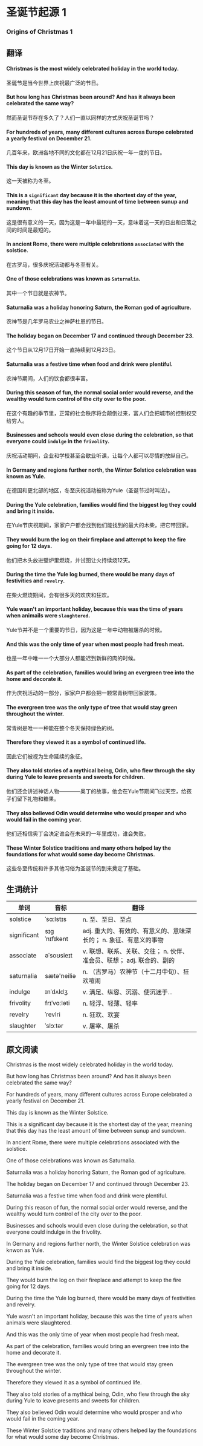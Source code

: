# 圣诞节起源 1
### Origins of Christmas 1

## 翻译
#### Christmas is the most widely celebrated holiday in the world today.
圣诞节是当今世界上庆祝最广泛的节日。
#### But how long has Christmas been around? And has it always been celebrated the same way?
然而圣诞节存在多久了？人们一直以同样的方式庆祝圣诞节吗？
#### For hundreds of years, many different cultures across Europe celebrated a yearly festival on December 21.
几百年来，欧洲各地不同的文化都在12月21日庆祝一年一度的节日。
#### This day is known as the Winter `Solstice`.
这一天被称为冬至。
#### This is a `significant` day because it is the shortest day of the year, meaning that this day has the least amount of time between sunup and sundown.
这是很有意义的一天，因为这是一年中最短的一天，意味着这一天的日出和日落之间的时间是最短的。
#### In ancient Rome, there were multiple celebrations `associated` with the solstice.
在古罗马，很多庆祝活动都与冬至有关。
#### One of those celebrations was known as `Saturnalia`.
其中一个节日就是农神节。
#### Saturnalia was a holiday honoring Saturn, the Roman god of agriculture.
农神节是几年罗马农业之神萨杜恩的节日。
#### The holiday began on December 17 and continued through December 23.
这个节日从12月17日开始一直持续到12月23日。
#### Saturnalia was a festive time when food and drink were plentiful.
农神节期间，人们的饮食都很丰富。
#### During this season of fun, the normal social order would reverse, and the wealthy would turn control of the city over to the poor.
在这个有趣的季节里，正常的社会秩序将会颠倒过来，富人们会把城市的控制权交给穷人。
#### Businesses and schools would even close during the celebration, so that everyone could `indulge` in the `frivolity`.
庆祝活动期间，企业和学校甚至会歇业听课，让每个人都可以尽情的放纵自己。
#### In Germany and regions further north, the Winter Solstice celebration was known as Yule.
在德国和更北部的地区，冬至庆祝活动被称为Yule（圣诞节过时叫法）。
#### During the Yule celebration, families would find the biggest log they could and bring it inside.
在Yule节庆祝期间，家家户户都会找到他们能找到的最大的木柴，把它带回家。
#### They would burn the log on their fireplace and attempt to keep the fire going for 12 days.
他们把木头放进壁炉里燃烧，并试图让火持续烧12天。
#### During the time the Yule log burned, there would be many days of festivities and `revelry`.
在柴火燃烧期间，会有很多天的欢庆和狂欢。
#### Yule wasn't an important holiday, because this was the time of years when animails were `slaughtered`.
Yule节并不是一个重要的节日，因为这是一年中动物被屠杀的时候。
#### And this was the only time of year when most people had fresh meat.
也是一年中唯一一个大部分人都能迟到新鲜的肉的时候。
#### As part of the celebration, families would bring an evergreen tree into the home and decorate it.
作为庆祝活动的一部分，家家户户都会把一颗常青树带回家装饰。
#### The evergreen tree was the only type of tree that would stay green throughout the winter.
常青树是唯一一种能在整个冬天保持绿色的树。
#### Therefore they viewed it as a symbol of continued life.
因此它们被视为生命延续的象征。
#### They also told stories of a mythical being, Odin, who flew through the sky during Yule to leave presents and sweets for children.
他们还会讲述神话人物————奥丁的故事，他会在Yule节期间飞过天空，给孩子们留下礼物和糖果。
#### They also believed Odin would determine who would prosper and who would fail in the coming year.
他们还相信奥丁会决定谁会在未来的一年里成功，谁会失败。
#### These Winter Solstice traditions and many others helped lay the foundations for what would some day become Christmas.
这些冬至传统和许多其他习俗为圣诞节的到来奠定了基础。

## 生词统计
| 单词 | 音标 | 翻译 |
|-|-|-|
| solstice | ˈsɑːlstɪs | n. 至、至日、至点 |
| significant | sɪɡˈnɪfɪkənt | adj. 重大的、有效的、有意义的、意味深长的； n. 象征、有意义的事物 |
| associate | əˈsoʊsieɪt | v. 联想、联系、关联、交往； n. 伙伴、准会员、联想； adj. 联合的、副的 |
| saturnalia | sætə'neiliə | n. （古罗马）农神节（十二月中旬）、狂欢喧闹 |
| indulge | ɪnˈdʌldʒ | v. 满足、纵容、沉溺、使沉迷于... |
| frivolity | frɪˈvɑːləti | n. 轻浮、轻薄、轻率 |
| revelry | ˈrevlri | n. 狂欢、欢宴 |
| slaughter | ˈslɔːtər | v. 屠宰、屠杀 |

## 原文阅读
Christmas is the most widely celebrated holiday in the world today.

But how long has Christmas been around? And has it always been celebrated the same way?

For hundreds of years, many different cultures across Europe celebrated a yearly festival on December 21.

This day is known as the Winter Solstice.

This is a significant day because it is the shortest day of the year, meaning that this day has the least amount of time between sunup and sundown.

In ancient Rome, there were multiple celebrations associated with the solstice.

One of those celebrations was known as Saturnalia.

Saturnalia was a holiday honoring Saturn, the Roman god of agriculture.

The holiday began on December 17 and continued through December 23.

Saturnalia was a festive time when food and drink were plentiful.

During this reason of fun, the normal social order would reverse, and the wealthy would turn control of the city over to the poor.

Businesses and schools would even close during the celebration, so that everyone could indulge in the frivolity.

In Germany and regions further north, the Winter Solstice celebration was knwon as Yule.

During the Yule celebration, families would find the biggest log they could and bring it inside.

They would burn the log on their fireplace and attempt to keep the fire going for 12 days.

During the time the Yule log burned, there would be many days of festivities and revelry.

Yule wasn't an important holiday, because this was the time of years when animals were slaughtered.

And this was the only time of year when most people had fresh meat.

As part of the celebration, families would bring an evergreen tree into the home and decorate it.

The evergreen tree was the only type of tree that would stay green throughout the winter.

Therefore they viewed it as a symbol of continued life.

They also told stories of a mythical being, Odin, who flew through the sky during Yule to leave presents and sweets for children.

They also believed Odin would determine who would prosper and who would fail in the coming year.

These Winter Solstice traditions and many others helped lay the foundations for what would some day become Christmas.

<src-rtyAudio :src="'https://rtyxmd.gitee.io/rtyresources2019/2019-September/Origins of Christmas 1.mp3'"></src-rtyAudio>